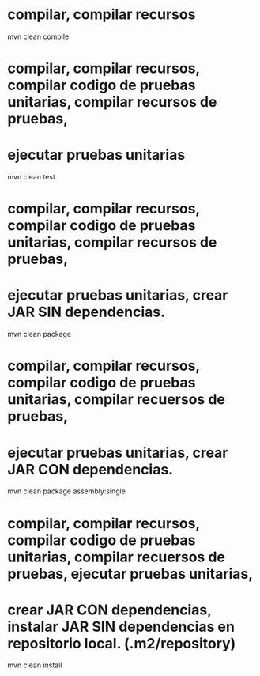 # compilar, compilar recursos
mvn clean compile

# compilar, compilar recursos, compilar codigo de pruebas unitarias, compilar recursos de pruebas, 
# ejecutar pruebas unitarias
mvn clean test

# compilar, compilar recursos, compilar codigo de pruebas unitarias, compilar recursos de pruebas, 
# ejecutar pruebas unitarias, crear JAR SIN dependencias.
mvn clean package

# compilar, compilar recursos, compilar codigo de pruebas unitarias, compilar recuersos de pruebas, 
# ejecutar pruebas unitarias, crear JAR CON dependencias.
mvn clean package assembly:single

# compilar, compilar recursos, compilar codigo de pruebas unitarias, compilar recuersos de pruebas, ejecutar pruebas unitarias, 
# crear JAR CON dependencias, instalar JAR SIN dependencias en repositorio local. (.m2/repository)
mvn clean install 
